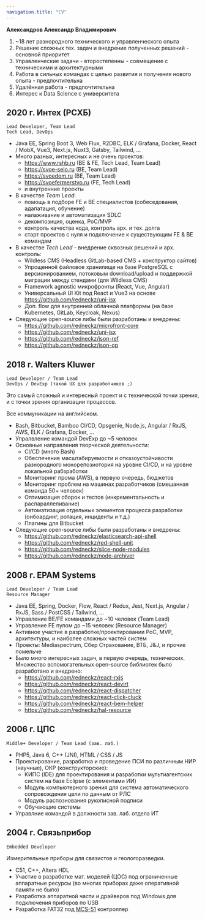 ```yaml
---
navigation.title: "CV"
---
```


**Александров Александр Владимирович**

1. ~18 лет разнородного технического и управленческого опыта
1. Решение сложных тех. задач и внедрение полученных решений - основной приоритет
1. Управленческие задачи - второстепенны - совмещение с техническими и архитектурными
1. Работа в сильных командах с целью развития и получения нового опыта - предпочтительна
1. Удалённая работа - предпочтительна
1. Интерес к Data Science с университета

## 2020 г. Интех (РСХБ)

```
Lead Developer, Team Lead
Tech Lead, DevOps
```

- Java EE, Spring Boot 3, Web Flux, R2DBC, ELK / Grafana, Docker, React / MobX, Vue3, Next.js, Nuxt3, Gatsby, Tailwind, ...
- Много разных, интересных и не очень проектов:
  - https://www.rshb.ru (BE & FE, Tech Lead, Team Lead)
  - https://svoe-selo.ru (BE, Team Lead)
  - https://svoedom.ru (BE, Team Lead)
  - https://svoefermerstvo.ru (FE, Tech Lead)
  - и внутренние проекты
- В качестве *Team Lead*:
  - помощь в подборе FE и BE специалистов (собеседования, адапатация, обучение)
  - налаживание и автоматизация SDLC
  - декомпозиция, оценка, PoC/MVP
  - контроль качества кода, контроль арх. и тех. долга
  - старт проектов с нуля и подключение к существующим FE & BE командам
- В качестве *Tech Lead* - внедрение сквозных решений и арх. контроль:
  - Wildless CMS (Headless GitLab-based CMS + конструктор сайтов)
  - Упрощенноё файловое хранилище на базе PostgreSQL с версионированием, потоковым download/upload и поддержкой миграции между стендами (для Wildless CMS)
  - Framework agnostic микрофронты (React, Vue, Angular)
  - Универсальный UI Kit под React и Vue3 на основе https://github.com/redneckz/uni-jsx
  - Доп. flow для внутренней облачной платформы (на базе Kubernetes, GitLab, Keycloak, Nexus)
- Следующие open-source либы были разработаны и внедрены:
  - https://github.com/redneckz/microfront-core
  - https://github.com/redneckz/uni-jsx
  - https://github.com/redneckz/json-ref
  - https://github.com/redneckz/json-op

## 2018 г. Walters Kluwer

```
Lead Developer / Team Lead
DevOps / DevExp (такой UX для разработчиков ;)
```

Это самый сложный и интересный проект и с технической точки зрения, и с точки зрения организации процессов.

Все коммуникации на английском.

- Bash, Bitbucket, Bamboo CI/CD, Opsgenie, Node.js, Angular / RxJS, AWS, ELK / Grafana, Docker, ...
- Упралвление командой DevExp до ~5 человек
- Основные направления творческой деятельности:
  - CI/CD (много Bash)
  - Обеспечение масштабируемости и отказоустойчивости разнородного монорепозиотория на уровне CI/CD, и на уровне локальной рабзработки
  - Мониторинг прома (AWS), в первую очередь, бюджетов
  - Мониторинг проблем на машинах разработчиков (смешанная команда 50+ человек)
  - Оптимизация сборок и тестов (инкрементальность и распараллеливание)
  - Автоматизация отдельных элементов процесса разработки (онбоардинг, ротация, инциденты и т.д.)
  - Плагины для Bitbucket
- Следующие open-source либы были разработаны и внедрены:
  - https://github.com/redneckz/elasticsearch-api-shell
  - https://github.com/redneckz/red-shell-unit
  - https://github.com/redneckz/slice-node-modules
  - https://github.com/redneckz/node-archiver

## 2008 г. EPAM Systems

```
Lead Developer / Team Lead
Resource Manager
```

- Java EE, Spring, Docker, Flow, React / Redux, Jest, Next.js, Angular / RxJS, Sass / PostCSS / Tailwind, ...
- Управление BE/FE командами до ~10 человек (Team Lead)
- Управление FE пулом до ~15 человек (Resource Manager)
- Активное участие в разработке/проектировании PoC, MVP, архитектуры, и наиболее сложных частей систем
- Проекты: Mediaspectrum, Сбер Страхование, ВТБ, J&J, и прочие помельче
- Было много интересных задач, в первую очередь, технических. Множество вспомогательных open-source библиотек было разработано и внедрено:
  - https://github.com/redneckz/react-rxjs
  - https://github.com/redneckz/react-devirt
  - https://github.com/redneckz/react-dispatcher
  - https://github.com/redneckz/react-click-cluck
  - https://github.com/redneckz/react-bem-helper
  - https://github.com/redneckz/hal-resource

## 2006 г. ЦПС

```
Middle+ Developer / Team Lead (зав. лаб.)
```

- PHP5, Java 6, C++ (JNI), HTML / CSS / JS
- Проектирование, разработка и проведение ПСИ по различным НИР (научные), ОКР (конструкторские):
  - КИПС (IDE) для проектирования и разработки мультиагентских систем на базе Eclipse (с элементами ИИ)
  - Модуль компьютерного зрения для система автоматического сопровождения цели по данным от РЛС
  - Модуль распознования рукописной подписи
  - Обучающие системы
- Управлние командой в должности зав. лаб. отдела ИТ

## 2004 г. Связьприбор

```
Embedded Developer
```

Измерительные приборы для связистов и геологоразведки.

- C51, C++, Altera HDL
- Участие в разработке мат. моделей (ЦОС) под ограниченные аппаратные ресурсы (во многих приборах даже оперативной памяти не было)
- Разработка аппаратной части и драйверов под Windows для подключения приборов по USB
- Разработка FAT32 под [MCS-51](https://en.m.wikipedia.org/wiki/MCS-51) контроллер
